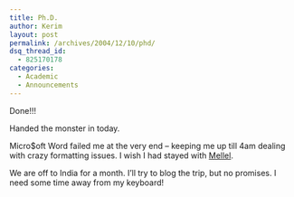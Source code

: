 ```yaml
---
title: Ph.D.
author: Kerim
layout: post
permalink: /archives/2004/12/10/phd/
dsq_thread_id:
  - 825170178
categories:
  - Academic
  - Announcements
---
```

Done!!!

Handed the monster in today.

Micro$oft Word failed me at the very end &#8211; keeping me up till 4am dealing with crazy formatting issues. I wish I had stayed with <a href="http://www.redlers.com/mellel.html" onclick="_gaq.push(['_trackEvent', 'outbound-article', 'http://www.redlers.com/mellel.html', 'Mellel']);" >Mellel</a>.

We are off to India for a month. I&#8217;ll try to blog the trip, but no promises. I need some time away from my keyboard!

